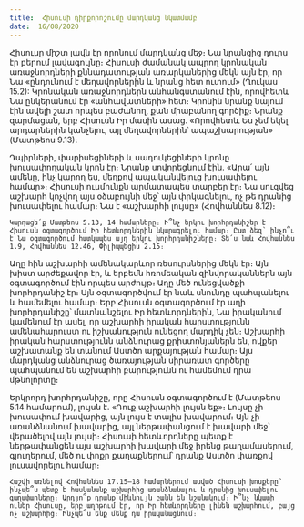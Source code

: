 ```yaml
---
title:  Հիսուսի դիրքորոշումը մարդկանց նկատմամբ
date:  16/08/2020
---
```


Հիսուսը միշտ լավն էր որոնում մարդկանց մեջ։ Նա նրանցից դուրս էր բերում լավագույնը։ Հիսուսի ժամանակ ապրող կրոնական առաջնորդների քննադատության առարկաներից մեկն այն էր, որ Նա «ընդունում է մեղավորներին և նրանց հետ ուտում» (Ղուկաս 15.2): Կրոնական առաջնորդներն անհանգստանում էին, որովհետև Նա ընկերանում էր «անհավատների» հետ։ Կրոնին նրանք նայում էին ավելի շատ որպես բաժանող, քան միաբանող գործիք։ Նրանք զարմացան, երբ Հիսուսն Իր մասին ասաց. «Որովհետև Ես չեմ եկել արդարներին կանչելու, այլ մեղավորներին՝ ապաշխարության» (Մատթեոս 9.13)։

Դպիրների, փարիսեցիների և սադուկեցիների կրոնը խուսափողական կրոն էր։ Նրանք սովորեցնում էին. «Արա՛ այն ամենը, ինչ կարող ես, մեղքով ապականվելուց խուսափելու համար»։ Հիսուսի ուսմունքն արմատապես տարբեր էր։ Նա սուզվեց աշխարհ կոչվող այս օձաբույնի մեջ՝ այն փրկագնելու, ոչ թե դրանից խուսափելու համար։ Նա է «աշխարհի լույսը» (Հովհաննես 8.12)։

`Կարդացե՛ք Մատթեոս 5.13, 14 համարները։ Ի՞նչ երկու խորհրդանիշեր է Հիսուսն օգտագործում Իր հետևորդներին նկարագրելու համար։ Ըստ ձեզ՝ ինչո՞ւ է Նա օգտագործում հատկապես այդ երկու խորհրդանիշները։ Տե՛ս նաև Հովհաննես 1.9, Հովհաննես 12.46, Փիլիպպեցիս 2.15։`

Աղը հին աշխարհի ամենակարևոր ռեսուրսներից մեկն էր։ Այն խիստ արժեքավոր էր, և երբեմն հռոմեական զինվորականներն այն օգտագործում էին որպես արժույթ։ Աղը մեծ ունեցվածքի խորհրդանիշ էր։ Այն օգտագործվում էր նաև սնունդը պահպանելու և համեմելու համար։ Երբ Հիսուսն օգտագործում էր աղի խորհրդանիշը՝ մատնանշելու Իր հետևորդներին, Նա իրականում կամենում էր ասել, որ աշխարհի իրական հարստությունն ամենահարուստ ու իշխանություն ունեցող մարդիկ չեն։ Աշխարհի իրական հարստությունն անձնուրաց քրիստոնյաներն են, ովքեր աշխատանք են տանում Աստծո արքայության համար։ Այս մարդկանց անձնուրաց ծառայության սիրառատ գործերը պահպանում են աշխարհի բարությունն ու համեմում դրա մթնոլորտը։

Երկրորդ խորհրդանիշը, որը Հիսուսն օգտագործում է (Մատթեոս 5.14 համարում), լույսն է. «Դուք աշխարհի լույսն եք»։ Լույսը չի խուսափում խավարից, այն լույս է տալիս խավարում։ Այն չի առանձնանում խավարից, այլ ներթափանցում է խավարի մեջ՝ վերածելով այն լույսի։ Հիսուսի հետևորդները պետք է ներթափանցեն այս աշխարհի խավարի մեջ իրենց թաղամասերում, գյուղերում, մեծ ու փոքր քաղաքներում՝ դրանք Աստծո փառքով լուսավորելու համար։

`Հաշվի առնելով Հովհաննես 17.15–18 համարներում ասված Հիսուսի խոսքերը՝ ինչպե՞ս պետք է հասկանանք աշխարհից առանձնանալու և դրանից խուսափելու գաղափարները։ Արդյո՞ք դրանք միևնույն բանն են նշանակում։ Ի՞նչ նկատի ուներ Հիսուսը, երբ աղոթում էր, որ Իր հետևորդները լինեն աշխարհում, բայց ոչ աշխարհից։ Ինչպե՞ս ենք մենք դա իրականացնում։`
